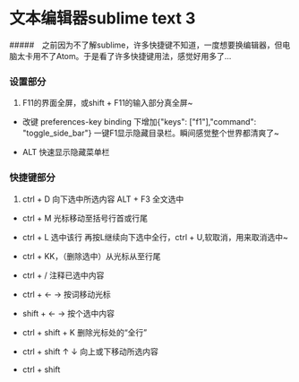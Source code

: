 # 文本编辑器sublime text 3

#####　之前因为不了解sublime，许多快捷键不知道，一度想要换编辑器，但电脑太卡用不了Atom。于是看了许多快捷键用法，感觉好用多了...

### 设置部分
1. F11的界面全屏，或shift + F11的输入部分真全屏~ 

- 改键 preferences-key binding 下增加{"keys": ["f1"],"command": "toggle_side_bar"} 一键F1显示隐藏目录栏。瞬间感觉整个世界都清爽了~ 

- ALT 快速显示隐藏菜单栏

### 快捷键部分

1. ctrl + D 向下选中所选内容 ALT + F3 全文选中

- ctrl + M 光标移动至括号行首或行尾

- ctrl + L 选中该行 再按L继续向下选中全行，ctrl + U,软取消，用来取消选中~

- ctrl + KK，（删除选中）从光标从至行尾

- ctrl + / 注释已选中内容

- ctrl + ← → 按词移动光标

- shift + ← → 按个选中内容

- ctrl + shift + K 删除光标处的“全行”

- ctrl + shift ↑ ↓ 向上或下移动所选内容

- ctrl + shift
